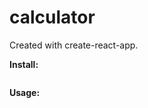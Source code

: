 # calculator

Created with create-react-app.

**Install:**
``` npm init
```

**Usage:**
``` npm start
```

